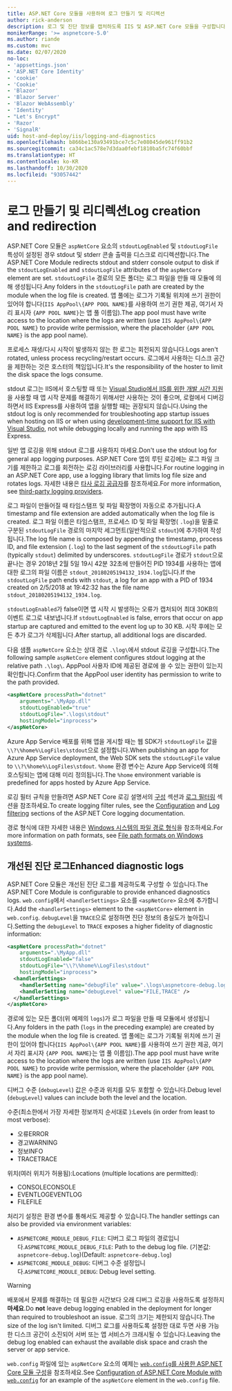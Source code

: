 ```yaml
---
title: ASP.NET Core 모듈을 사용하여 로그 만들기 및 리디렉션
author: rick-anderson
description: 로그 및 진단 정보를 캡처하도록 IIS 및 ASP.NET Core 모듈을 구성합니다.
monikerRange: '>= aspnetcore-5.0'
ms.author: riande
ms.custom: mvc
ms.date: 02/07/2020
no-loc:
- 'appsettings.json'
- 'ASP.NET Core Identity'
- 'cookie'
- 'Cookie'
- 'Blazor'
- 'Blazor Server'
- 'Blazor WebAssembly'
- 'Identity'
- "Let's Encrypt"
- 'Razor'
- 'SignalR'
uid: host-and-deploy/iis/logging-and-diagnostics
ms.openlocfilehash: b866be130a93491bce7c5c7e08045de961ff91b2
ms.sourcegitcommit: ca34c1ac578e7d3daa0febf1810ba5fc74f60bbf
ms.translationtype: HT
ms.contentlocale: ko-KR
ms.lasthandoff: 10/30/2020
ms.locfileid: "93057442"
---
```

# <a name="log-creation-and-redirection"></a><span data-ttu-id="c59ea-103">로그 만들기 및 리디렉션</span><span class="sxs-lookup"><span data-stu-id="c59ea-103">Log creation and redirection</span></span>

<span data-ttu-id="c59ea-104">ASP.NET Core 모듈은 `aspNetCore` 요소의 `stdoutLogEnabled` 및 `stdoutLogFile` 특성이 설정된 경우 stdout 및 stderr 콘솔 출력을 디스크로 리디렉션합니다.</span><span class="sxs-lookup"><span data-stu-id="c59ea-104">The ASP.NET Core Module redirects stdout and stderr console output to disk if the `stdoutLogEnabled` and `stdoutLogFile` attributes of the `aspNetCore` element are set.</span></span> <span data-ttu-id="c59ea-105">`stdoutLogFile` 경로의 모든 폴더는 로그 파일을 만들 때 모듈에 의해 생성됩니다.</span><span class="sxs-lookup"><span data-stu-id="c59ea-105">Any folders in the `stdoutLogFile` path are created by the module when the log file is created.</span></span> <span data-ttu-id="c59ea-106">앱 풀에는 로그가 기록될 위치에 쓰기 권한이 있어야 합니다(`IIS AppPool\{APP POOL NAME}`를 사용하여 쓰기 권한 제공, 여기서 자리 표시자 `{APP POOL NAME}`는 앱 풀 이름임).</span><span class="sxs-lookup"><span data-stu-id="c59ea-106">The app pool must have write access to the location where the logs are written (use `IIS AppPool\{APP POOL NAME}` to provide write permission, where the placeholder `{APP POOL NAME}` is the app pool name).</span></span>

<span data-ttu-id="c59ea-107">프로세스 재생/다시 시작이 발생하지 않는 한 로그는 회전되지 않습니다.</span><span class="sxs-lookup"><span data-stu-id="c59ea-107">Logs aren't rotated, unless process recycling/restart occurs.</span></span> <span data-ttu-id="c59ea-108">로그에서 사용하는 디스크 공간을 제한하는 것은 호스터의 책임입니다.</span><span class="sxs-lookup"><span data-stu-id="c59ea-108">It's the responsibility of the hoster to limit the disk space the logs consume.</span></span>

<span data-ttu-id="c59ea-109">stdout 로그는 IIS에서 호스팅할 때 또는 [Visual Studio에서 IIS를 위한 개발 시간 지원](xref:host-and-deploy/iis/development-time-iis-support)을 사용할 때 앱 시작 문제를 해결하기 위해서만 사용하는 것이 좋으며, 로컬에서 디버깅하면서 IIS Express를 사용하여 앱을 실행할 때는 권장되지 않습니다.</span><span class="sxs-lookup"><span data-stu-id="c59ea-109">Using the stdout log is only recommended for troubleshooting app startup issues when hosting on IIS or when using [development-time support for IIS with Visual Studio](xref:host-and-deploy/iis/development-time-iis-support), not while debugging locally and running the app with IIS Express.</span></span>

<span data-ttu-id="c59ea-110">일반 앱 로깅을 위해 stdout 로그를 사용하지 마세요.</span><span class="sxs-lookup"><span data-stu-id="c59ea-110">Don't use the stdout log for general app logging purposes.</span></span> <span data-ttu-id="c59ea-111">ASP.NET Core 앱의 루틴 로깅에는 로그 파일 크기를 제한하고 로그를 회전하는 로깅 라이브러리를 사용합니다.</span><span class="sxs-lookup"><span data-stu-id="c59ea-111">For routine logging in an ASP.NET Core app, use a logging library that limits log file size and rotates logs.</span></span> <span data-ttu-id="c59ea-112">자세한 내용은 [타사 로깅 공급자](xref:fundamentals/logging/index#third-party-logging-providers)를 참조하세요.</span><span class="sxs-lookup"><span data-stu-id="c59ea-112">For more information, see [third-party logging providers](xref:fundamentals/logging/index#third-party-logging-providers).</span></span>

<span data-ttu-id="c59ea-113">로그 파일이 만들어질 때 타임스탬프 및 파일 확장명이 자동으로 추가됩니다.</span><span class="sxs-lookup"><span data-stu-id="c59ea-113">A timestamp and file extension are added automatically when the log file is created.</span></span> <span data-ttu-id="c59ea-114">로그 파일 이름은 타임스탬프, 프로세스 ID 및 파일 확장명( `.log`)을 밑줄로 구분된 `stdoutLogFile` 경로의 마지막 세그먼트(일반적으로 `stdout`)에 추가하여 작성됩니다.</span><span class="sxs-lookup"><span data-stu-id="c59ea-114">The log file name is composed by appending the timestamp, process ID, and file extension (`.log`) to the last segment of the `stdoutLogFile` path (typically `stdout`) delimited by underscores.</span></span> <span data-ttu-id="c59ea-115">`stdoutLogFile` 경로가 `stdout`으로 끝나는 경우 2018년 2월 5일 19시 42분 32초에 만들어진 PID 1934를 사용하는 앱에 대한 로그의 파일 이름은 `stdout_20180205194132_1934.log`입니다.</span><span class="sxs-lookup"><span data-stu-id="c59ea-115">If the `stdoutLogFile` path ends with `stdout`, a log for an app with a PID of 1934 created on 2/5/2018 at 19:42:32 has the file name `stdout_20180205194132_1934.log`.</span></span>

<span data-ttu-id="c59ea-116">`stdoutLogEnabled`가 false이면 앱 시작 시 발생하는 오류가 캡처되어 최대 30KB의 이벤트 로그로 내보냅니다.</span><span class="sxs-lookup"><span data-stu-id="c59ea-116">If `stdoutLogEnabled` is false, errors that occur on app startup are captured and emitted to the event log up to 30 KB.</span></span> <span data-ttu-id="c59ea-117">시작 후에는 모든 추가 로그가 삭제됩니다.</span><span class="sxs-lookup"><span data-stu-id="c59ea-117">After startup, all additional logs are discarded.</span></span>

<span data-ttu-id="c59ea-118">다음 샘플 `aspNetCore` 요소는 상대 경로 `.\log\`에서 stdout 로깅을 구성합니다.</span><span class="sxs-lookup"><span data-stu-id="c59ea-118">The following sample `aspNetCore` element configures stdout logging at the relative path `.\log\`.</span></span> <span data-ttu-id="c59ea-119">AppPool 사용자 ID에 제공된 경로에 쓸 수 있는 권한이 있는지 확인합니다.</span><span class="sxs-lookup"><span data-stu-id="c59ea-119">Confirm that the AppPool user identity has permission to write to the path provided.</span></span>

```xml
<aspNetCore processPath="dotnet"
    arguments=".\MyApp.dll"
    stdoutLogEnabled="true"
    stdoutLogFile=".\logs\stdout"
    hostingModel="inprocess">
</aspNetCore>
```

<span data-ttu-id="c59ea-120">Azure App Service 배포를 위해 앱을 게시할 때는 웹 SDK가 `stdoutLogFile` 값을 `\\?\%home%\LogFiles\stdout`으로 설정합니다.</span><span class="sxs-lookup"><span data-stu-id="c59ea-120">When publishing an app for Azure App Service deployment, the Web SDK sets the `stdoutLogFile` value to `\\?\%home%\LogFiles\stdout`.</span></span> <span data-ttu-id="c59ea-121">`%home` 환경 변수는 Azure App Service에 의해 호스팅되는 앱에 대해 미리 정의됩니다.</span><span class="sxs-lookup"><span data-stu-id="c59ea-121">The `%home` environment variable is predefined for apps hosted by Azure App Service.</span></span>

<span data-ttu-id="c59ea-122">로깅 필터 규칙을 만들려면 ASP.NET Core 로깅 설명서의 [구성](xref:fundamentals/logging/index#log-filtering) 섹션과 [로그 필터링](xref:fundamentals/logging/index#log-filtering) 섹션을 참조하세요.</span><span class="sxs-lookup"><span data-stu-id="c59ea-122">To create logging filter rules, see the [Configuration](xref:fundamentals/logging/index#log-filtering) and [Log filtering](xref:fundamentals/logging/index#log-filtering) sections of the ASP.NET Core logging documentation.</span></span>

<span data-ttu-id="c59ea-123">경로 형식에 대한 자세한 내용은 [Windows 시스템의 파일 경로 형식](/dotnet/standard/io/file-path-formats)을 참조하세요.</span><span class="sxs-lookup"><span data-stu-id="c59ea-123">For more information on path formats, see [File path formats on Windows systems](/dotnet/standard/io/file-path-formats).</span></span>

## <a name="enhanced-diagnostic-logs"></a><span data-ttu-id="c59ea-124">개선된 진단 로그</span><span class="sxs-lookup"><span data-stu-id="c59ea-124">Enhanced diagnostic logs</span></span>

<span data-ttu-id="c59ea-125">ASP.NET Core 모듈은 개선된 진단 로그를 제공하도록 구성할 수 있습니다.</span><span class="sxs-lookup"><span data-stu-id="c59ea-125">The ASP.NET Core Module is configurable to provide enhanced diagnostics logs.</span></span> <span data-ttu-id="c59ea-126">`web.config`에서 `<handlerSettings>` 요소를 `<aspNetCore>` 요소에 추가합니다.</span><span class="sxs-lookup"><span data-stu-id="c59ea-126">Add the `<handlerSettings>` element to the `<aspNetCore>` element in `web.config`.</span></span> <span data-ttu-id="c59ea-127">`debugLevel`을 `TRACE`으로 설정하면 진단 정보의 충실도가 높아집니다.</span><span class="sxs-lookup"><span data-stu-id="c59ea-127">Setting the `debugLevel` to `TRACE` exposes a higher fidelity of diagnostic information:</span></span>

```xml
<aspNetCore processPath="dotnet"
    arguments=".\MyApp.dll"
    stdoutLogEnabled="false"
    stdoutLogFile="\\?\%home%\LogFiles\stdout"
    hostingModel="inprocess">
  <handlerSettings>
    <handlerSetting name="debugFile" value=".\logs\aspnetcore-debug.log" />
    <handlerSetting name="debugLevel" value="FILE,TRACE" />
  </handlerSettings>
</aspNetCore>
```

<span data-ttu-id="c59ea-128">경로에 있는 모든 폴더(위 예제의 `logs`)가 로그 파일을 만들 때 모듈에서 생성됩니다.</span><span class="sxs-lookup"><span data-stu-id="c59ea-128">Any folders in the path (`logs` in the preceding example) are created by the module when the log file is created.</span></span> <span data-ttu-id="c59ea-129">앱 풀에는 로그가 기록될 위치에 쓰기 권한이 있어야 합니다(`IIS AppPool\{APP POOL NAME}`를 사용하여 쓰기 권한 제공, 여기서 자리 표시자 `{APP POOL NAME}`는 앱 풀 이름임).</span><span class="sxs-lookup"><span data-stu-id="c59ea-129">The app pool must have write access to the location where the logs are written (use `IIS AppPool\{APP POOL NAME}` to provide write permission, where the placeholder `{APP POOL NAME}` is the app pool name).</span></span>

<span data-ttu-id="c59ea-130">디버그 수준 (`debugLevel`) 값은 수준과 위치를 모두 포함할 수 있습니다.</span><span class="sxs-lookup"><span data-stu-id="c59ea-130">Debug level (`debugLevel`) values can include both the level and the location.</span></span>

<span data-ttu-id="c59ea-131">수준(최소한에서 가장 자세한 정보까지 순서대로 ):</span><span class="sxs-lookup"><span data-stu-id="c59ea-131">Levels (in order from least to most verbose):</span></span>

* <span data-ttu-id="c59ea-132">오류</span><span class="sxs-lookup"><span data-stu-id="c59ea-132">ERROR</span></span>
* <span data-ttu-id="c59ea-133">경고</span><span class="sxs-lookup"><span data-stu-id="c59ea-133">WARNING</span></span>
* <span data-ttu-id="c59ea-134">정보</span><span class="sxs-lookup"><span data-stu-id="c59ea-134">INFO</span></span>
* <span data-ttu-id="c59ea-135">TRACE</span><span class="sxs-lookup"><span data-stu-id="c59ea-135">TRACE</span></span>

<span data-ttu-id="c59ea-136">위치(여러 위치가 허용됨):</span><span class="sxs-lookup"><span data-stu-id="c59ea-136">Locations (multiple locations are permitted):</span></span>

* <span data-ttu-id="c59ea-137">CONSOLE</span><span class="sxs-lookup"><span data-stu-id="c59ea-137">CONSOLE</span></span>
* <span data-ttu-id="c59ea-138">EVENTLOG</span><span class="sxs-lookup"><span data-stu-id="c59ea-138">EVENTLOG</span></span>
* <span data-ttu-id="c59ea-139">FILE</span><span class="sxs-lookup"><span data-stu-id="c59ea-139">FILE</span></span>

<span data-ttu-id="c59ea-140">처리기 설정은 환경 변수를 통해서도 제공할 수 있습니다.</span><span class="sxs-lookup"><span data-stu-id="c59ea-140">The handler settings can also be provided via environment variables:</span></span>

* <span data-ttu-id="c59ea-141">`ASPNETCORE_MODULE_DEBUG_FILE`: 디버그 로그 파일의 경로입니다.</span><span class="sxs-lookup"><span data-stu-id="c59ea-141">`ASPNETCORE_MODULE_DEBUG_FILE`: Path to the debug log file.</span></span> <span data-ttu-id="c59ea-142">(기본값: `aspnetcore-debug.log`)</span><span class="sxs-lookup"><span data-stu-id="c59ea-142">(Default: `aspnetcore-debug.log`)</span></span>
* <span data-ttu-id="c59ea-143">`ASPNETCORE_MODULE_DEBUG`: 디버그 수준 설정입니다.</span><span class="sxs-lookup"><span data-stu-id="c59ea-143">`ASPNETCORE_MODULE_DEBUG`: Debug level setting.</span></span>

> [!WARNING]
> <span data-ttu-id="c59ea-144">배포에서 문제를 해결하는 데 필요한 시간보다 오래 디버그 로깅을 사용하도록 설정하지 **마세요**.</span><span class="sxs-lookup"><span data-stu-id="c59ea-144">Do **not** leave debug logging enabled in the deployment for longer than required to troubleshoot an issue.</span></span> <span data-ttu-id="c59ea-145">로그의 크기는 제한되지 않습니다.</span><span class="sxs-lookup"><span data-stu-id="c59ea-145">The size of the log isn't limited.</span></span> <span data-ttu-id="c59ea-146">디버그 로그를 사용하도록 설정한 대로 두면 사용 가능한 디스크 공간이 소진되어 서버 또는 앱 서비스가 크래시될 수 있습니다.</span><span class="sxs-lookup"><span data-stu-id="c59ea-146">Leaving the debug log enabled can exhaust the available disk space and crash the server or app service.</span></span>

<span data-ttu-id="c59ea-147">`web.config` 파일에 있는 `aspNetCore` 요소의 예제는 [`web.config`를 사용한 ASP.NET Core 모듈 구성](xref:host-and-deploy/iis/web-config#configuration-of-aspnet-core-module-with-webconfig)을 참조하세요.</span><span class="sxs-lookup"><span data-stu-id="c59ea-147">See [Configuration of ASP.NET Core Module with `web.config`](xref:host-and-deploy/iis/web-config#configuration-of-aspnet-core-module-with-webconfig) for an example of the `aspNetCore` element in the `web.config` file.</span></span>
